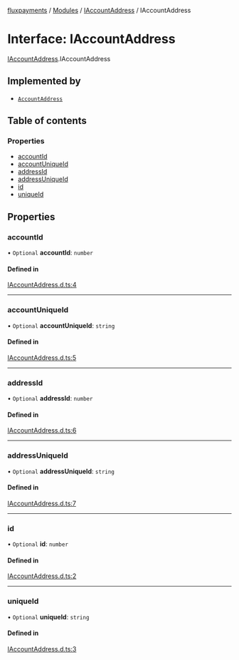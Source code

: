 [fluxpayments](../README.md) / [Modules](../modules.md) / [IAccountAddress](../modules/IAccountAddress.md) / IAccountAddress

# Interface: IAccountAddress

[IAccountAddress](../modules/IAccountAddress.md).IAccountAddress

## Implemented by

- [`AccountAddress`](../classes/AccountAddress.AccountAddress.md)

## Table of contents

### Properties

- [accountId](IAccountAddress.IAccountAddress.md#accountid)
- [accountUniqueId](IAccountAddress.IAccountAddress.md#accountuniqueid)
- [addressId](IAccountAddress.IAccountAddress.md#addressid)
- [addressUniqueId](IAccountAddress.IAccountAddress.md#addressuniqueid)
- [id](IAccountAddress.IAccountAddress.md#id)
- [uniqueId](IAccountAddress.IAccountAddress.md#uniqueid)

## Properties

### accountId

• `Optional` **accountId**: `number`

#### Defined in

[IAccountAddress.d.ts:4](https://github.com/fluxpayments1/fluxpayments_api_ts/blob/9ad93ee2cde2771a7f69a3646657773d9d335260/src/types/flux_types/IAccountAddress.d.ts#L4)

___

### accountUniqueId

• `Optional` **accountUniqueId**: `string`

#### Defined in

[IAccountAddress.d.ts:5](https://github.com/fluxpayments1/fluxpayments_api_ts/blob/9ad93ee2cde2771a7f69a3646657773d9d335260/src/types/flux_types/IAccountAddress.d.ts#L5)

___

### addressId

• `Optional` **addressId**: `number`

#### Defined in

[IAccountAddress.d.ts:6](https://github.com/fluxpayments1/fluxpayments_api_ts/blob/9ad93ee2cde2771a7f69a3646657773d9d335260/src/types/flux_types/IAccountAddress.d.ts#L6)

___

### addressUniqueId

• `Optional` **addressUniqueId**: `string`

#### Defined in

[IAccountAddress.d.ts:7](https://github.com/fluxpayments1/fluxpayments_api_ts/blob/9ad93ee2cde2771a7f69a3646657773d9d335260/src/types/flux_types/IAccountAddress.d.ts#L7)

___

### id

• `Optional` **id**: `number`

#### Defined in

[IAccountAddress.d.ts:2](https://github.com/fluxpayments1/fluxpayments_api_ts/blob/9ad93ee2cde2771a7f69a3646657773d9d335260/src/types/flux_types/IAccountAddress.d.ts#L2)

___

### uniqueId

• `Optional` **uniqueId**: `string`

#### Defined in

[IAccountAddress.d.ts:3](https://github.com/fluxpayments1/fluxpayments_api_ts/blob/9ad93ee2cde2771a7f69a3646657773d9d335260/src/types/flux_types/IAccountAddress.d.ts#L3)
